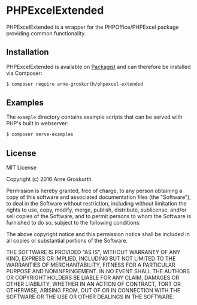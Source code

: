 # PHPExcelExtended

PHPExcelExtended is a wrapper for the PHPOffice/PHPExcel package providing common functionality.


## Installation

PHPExcelExtended is available on [Packagist](https://packagist.org/packages/arne-groskurth/phpexcel-extended) and can therefore be installed via Composer:

```bash
$ composer require arne-groskurth/phpexcel-extended
```


## Examples

The `example` directory contains example scripts that can be served with PHP's built in webserver:

```bash
$ composer serve-examples
```


## License

MIT License

Copyright (c) 2016 Arne Groskurth

Permission is hereby granted, free of charge, to any person obtaining a copy
of this software and associated documentation files (the "Software"), to deal
in the Software without restriction, including without limitation the rights
to use, copy, modify, merge, publish, distribute, sublicense, and/or sell
copies of the Software, and to permit persons to whom the Software is
furnished to do so, subject to the following conditions:

The above copyright notice and this permission notice shall be included in all
copies or substantial portions of the Software.

THE SOFTWARE IS PROVIDED "AS IS", WITHOUT WARRANTY OF ANY KIND, EXPRESS OR
IMPLIED, INCLUDING BUT NOT LIMITED TO THE WARRANTIES OF MERCHANTABILITY,
FITNESS FOR A PARTICULAR PURPOSE AND NONINFRINGEMENT. IN NO EVENT SHALL THE
AUTHORS OR COPYRIGHT HOLDERS BE LIABLE FOR ANY CLAIM, DAMAGES OR OTHER
LIABILITY, WHETHER IN AN ACTION OF CONTRACT, TORT OR OTHERWISE, ARISING FROM,
OUT OF OR IN CONNECTION WITH THE SOFTWARE OR THE USE OR OTHER DEALINGS IN THE
SOFTWARE.

